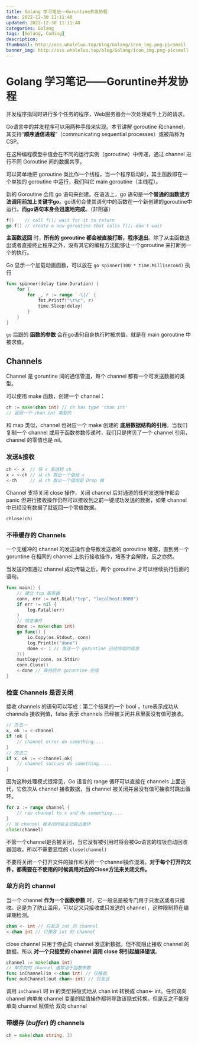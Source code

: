 ```yaml
---
title: Golang 学习笔记——Goruntine并发协程
date: 2022-12-30 11:11:48
updated: 2022-12-30 11:11:48
categories: Golang
tags: [Golang, Coding]
description: 
thumbnail: http://oss.whaleluo.top/blog/Golang/icon_img.png-picsmall
banner_img: http://oss.whaleluo.top/blog/Golang/icon_img.png-picsmall
---
```

# Golang 学习笔记——Goruntine并发协程

并发程序指同时进行多个任务的程序，Web服务器会一次处理成千上万的请求。

Go语言中的并发程序可以用两种手段来实现。本节讲解 goroutine 和channel，其支持“**顺序通信进程**”（communicating sequential processes）或被简称为CSP。

在这种编程模型中值会在不同的运行实例（goroutine）中传递，通过 channel 进行不同 Goroutine 间的数据共享。

可以简单地把 goroutine 类比作一个线程，当一个程序启动时，其主函数即在一个单独的 goroutine 中运行，我们叫它 main goroutine（主线程）。

新的 Goroutine 会用 go 语句来创建。在语法上，go 语句是**一个普通的函数或方法调用前加上关键字go**。go语句会使其语句中的函数在一个新创建的goroutine中运行。**而go语句本身会迅速地完成**。（非阻塞）

```go
f()    // call f(); wait for it to return
go f() // create a new goroutine that calls f(); don't wait
```

**主函数返回** 时，**所有的 goroutine 都会被直接打断，程序退出**。除了从主函数退出或者直接终止程序之外，没有其它的编程方法能够让一个goroutine 来打断另一个的执行。

Go 显示一个加载动画函数，可以放在 `go spinner(100 * time.Millisecond)` 执行

```go
func spinner(delay time.Duration) {
    for {
        for _, r := range `-\|/` {
            fmt.Printf("\r%c", r)
            time.Sleep(delay)
        }
    }
}
```

`go` 后跟的 **函数的参数** 会在go语句自身执行时被求值，就是在 main goroutine 中被求值。

## Channels

Channel 是 goruntine 间的通信管道，每个 channel 都有一个可发送数据的类型。

可以使用 make 函数，创建一个 channel：

```go
ch := make(chan int) // ch has type 'chan int'
// 返回一个 chan int 类型的
```

和 map 类似，channel 也对应一个 make 创建的 **底层数据结构的引用**。当我们复制一个 channel 或用于函数参数传递时，我们只是拷贝了一个 channel 引用，channel 的零值也是 nil。

### 发送&接收

```go
ch <- x  // 将 x 发送到 ch
x = <-ch // 从 ch 取出一个值给 x
<-ch     // 从 ch 取出一个值但是 Drop 掉
```

Channel 支持关闭 close 操作，关闭 channel 后对通道的任何发送操作都会 panic 但进行接收操作仍然可以接收到之前一键成功发送的数据，如果 channel 中已经没有数据了就返回一个零值数据。

```go
chlose(ch)
```

### 不带缓存的 Channels

一个无缓冲的 channel 的发送操作会导致发送者的 goroutine 堵塞，直到另一个 goruntine 在相同的 channel 上执行接收操作，堵塞才会解除，反之亦然。

当发送的值通过 channel 成功传输之后，两个 goroutine 才可以继续执行后面的语句。

```go
func main() {
    // 建立 tcp 服务器
    conn, err := net.Dial("tcp", "localhost:8000")
    if err != nil {
        log.Fatal(err)
    }
    // 信息事件
    done := make(chan int)
    go func() {
        io.Copy(os.Stdout, conn)
        log.Println("done")
        done <- 1 // 发送一个 goruntine 已经完成的信息
    }()
    mustCopy(conn, os.Stdin)
    conn.Close()
    <-done // 等待后台 goruntine 完成
}
```

### 检查 Channels 是否关闭

接收 channels 的语句可以写成：第二个结果的一个 bool ，ture表示成功从 channels 接收到值，false 表示 channels 已经被关闭并且里面没有值可接收。

```go
// 方法一
x, ok := <-channel
if !ok {
    // channel error do something....
}
// 方法二
if x, ok := <-channel;ok{
    // channel succues do something.....
}
```

因为这种处理模式很常见，Go 语言的 range 循环可以直接在 channels 上面迭代，它依次从 channel 接收数据，当 channel 被关闭并且没有值可接收时跳出循环。

```go
for x := range channel {
    // rev channel to x and do something....
}
// 当 channel 被关闭时会主动跳出循环
close(channel)
```

不管一个channel是否被关闭，当它没有被引用时将会被Go语言的垃圾自动回收器回收。所以不需要显性的 `close(channel)`

不要将关闭一个打开文件的操作和关闭一个channel操作混淆。**对于每个打开的文件，都需要在不使用的时候调用对应的Close方法来关闭文件。**

### 单方向的 channel

当一个 channel **作为一个函数参数** 时，它一般总是被专门用于只发送或者只接收。这是为了防止滥用，可以定义只接收或只发送的 channel ，这种限制将在编译期检测。

```go
chan <- int // 只发送 int 的 channel
<-chan int // 只接收 int 的 channel
```

close channel 只用于停止向 channel 发送新数据。但不能阻止接收 channel 的数据。所以 **对一个只接受的 channel 调用 close 将引起编译错误**。

```go
channel := make(chan int)
// 单方向的 channel 通常用于函数参数
func inChannel(in <-chan int) // 仅接收
func outChannel(out chan<-int) // 仅发送
```

调用 `inChannel` 时 in 的类型将隐式地从 chan int 转换成 chan<- int。任何双向 channel 向单向 channel 变量的赋值操作都将导致该隐式转换。但是反之不能将单向 channel 赋值给 双向 channel

### 带缓存 (*buffer*) 的 channels

```go
ch = make(chan string, 3)
```
